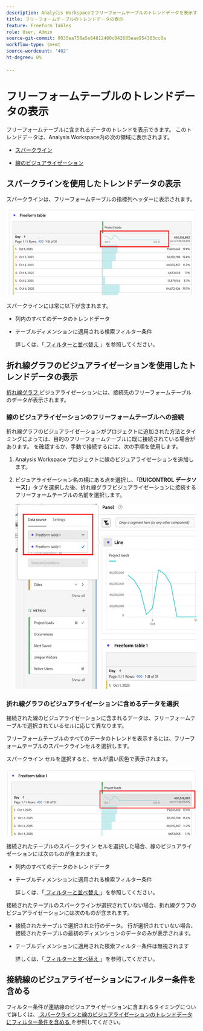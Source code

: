 ```yaml
---
description: Analysis Workspaceでフリーフォームテーブルのトレンドデータを表示する方法を説明します。
title: フリーフォームテーブルのトレンドデータの表示
feature: Freeform Tables
role: User, Admin
source-git-commit: 9035ea758a5e84812460c042685eae954303cc8a
workflow-type: tm+mt
source-wordcount: '402'
ht-degree: 0%

---
```


# フリーフォームテーブルのトレンドデータの表示

フリーフォームテーブルに含まれるデータのトレンドを表示できます。 このトレンドデータは、Analysis Workspace内の次の領域に表示されます。

* [スパークライン](#use-sparklines-to-view-trended-data)

* [線のビジュアライゼーション](#use-line-visualizations-to-view-trended-data)

## スパークラインを使用したトレンドデータの表示

スパークラインは、フリーフォームテーブルの指標列ヘッダーに表示されます。

![ フリーフォームテーブルのスパークライン ](assets/table-sparkline.png)

スパークラインには常に以下が含まれます。

* 列内のすべてのデータのトレンドデータ

* テーブルディメンションに適用される検索フィルター条件

  詳しくは、「[ フィルターと並べ替え ](/help/analyze/analysis-workspace/visualizations/freeform-table/filter-and-sort.md)」を参照してください。

## 折れ線グラフのビジュアライゼーションを使用したトレンドデータの表示

[ 折れ線グラフ ](/help/analyze/analysis-workspace/visualizations/line.md) ビジュアライゼーションには、接続先のフリーフォームテーブルのデータが表示されます。

### 線のビジュアライゼーションのフリーフォームテーブルへの接続

折れ線グラフのビジュアライゼーションがプロジェクトに追加された方法とタイミングによっては、目的のフリーフォームテーブルに既に接続されている場合があります。 を確認するか、手動で接続するには、次の手順を使用します。

1. Analysis Workspace プロジェクトに線のビジュアライゼーションを追加します。

1. ビジュアライゼーション名の横にある点を選択し、「**[!UICONTROL データソース]**」タブを選択した後、折れ線グラフビジュアライゼーションに接続するフリーフォームテーブルの名前を選択します。

   ![ フリーフォームテーブルに接続された線のビジュアライゼーション ](assets/table-line-viz.png)

### 折れ線グラフのビジュアライゼーションに含めるデータを選択

接続された線のビジュアライゼーションに含まれるデータは、フリーフォームテーブルで選択されているセルに応じて異なります。

フリーフォームテーブルのすべてのデータのトレンドを表示するには、フリーフォームテーブルのスパークラインセルを選択します。

スパークライン セルを選択すると、セルが濃い灰色で表示されます。

![ スパークラインを選択 ](assets/table-sparkline-selected.png)

接続されたテーブルのスパークライン セルを選択した場合、線のビジュアライゼーションには次のものが含まれます。

* 列内のすべてのデータのトレンドデータ

* テーブルディメンションに適用される検索フィルター条件

  詳しくは、「[ フィルターと並べ替え ](/help/analyze/analysis-workspace/visualizations/freeform-table/filter-and-sort.md)」を参照してください。

接続されたテーブルのスパークラインが選択されていない場合、折れ線グラフのビジュアライゼーションには次のものが含まれます。

* 接続されたテーブルで選択された行のデータ。 行が選択されていない場合、接続されたテーブルの最初のディメンションのデータのみが表示されます。

* テーブルディメンションに適用された検索フィルター条件は無視されます

  詳しくは、「[ フィルターと並べ替え ](/help/analyze/analysis-workspace/visualizations/freeform-table/filter-and-sort.md)」を参照してください。


## 接続線のビジュアライゼーションにフィルター条件を含める

フィルター条件が連結線のビジュアライゼーションに含まれるタイミングについて詳しくは、[ スパークラインと線のビジュアライゼーションのトレンドデータにフィルター条件を含める ](/help/analyze/analysis-workspace/visualizations/freeform-table/filter-and-sort.md#include-filter-criteria-in-trended-data-in-sparklines-and-line-visualizations) を参照してください。

